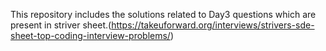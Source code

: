 This repository includes the solutions related to Day3 questions which are present in striver sheet.(https://takeuforward.org/interviews/strivers-sde-sheet-top-coding-interview-problems/)
